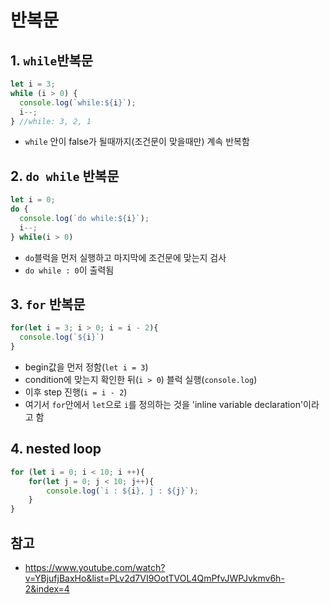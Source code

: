 # 반복문

## 1. ```while```반복문
```javascript
let i = 3;
while (i > 0) {
  console.log(`while:${i}`);
  i--;
} //while: 3, 2, 1
```
- ```while``` 안이 false가 될때까지(조건문이 맞을때만) 계속 반복함

## 2. ```do while``` 반복문
```javascript
let i = 0;
do {
  console.log(`do while:${i}`);
  i--;
} while(i > 0)
```
- ```do```블럭을 먼저 실행하고 마지막에 조건문에 맞는지 검사
- ```do while : 0```이 출력됨

## 3. ```for``` 반복문
```javascript
for(let i = 3; i > 0; i = i - 2){
  console.log(`${i}`)
}
```
- begin값을 먼저 정함(```let i = 3```)
- condition에 맞는지 확인한 뒤(```i > 0```) 블럭 실행(```console.log```)
- 이후 step 진행(```i = i - 2```)
- 여기서 ```for```안에서 ```let```으로 ```i```를 정의하는 것을 'inline variable declaration'이라고 함

## 4. nested loop
```javascript
for (let i = 0; i < 10; i ++){
	for(let j = 0; j < 10; j++){
    	console.log(`i : ${i}, j : ${j}`);
    }
}
```

## 참고
- https://www.youtube.com/watch?v=YBjufjBaxHo&list=PLv2d7VI9OotTVOL4QmPfvJWPJvkmv6h-2&index=4
